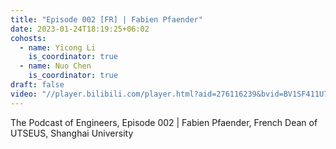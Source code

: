 ```yaml
---
title: "Episode 002 [FR] | Fabien Pfaender"
date: 2023-01-24T18:19:25+06:02
cohosts:
  - name: Yicong Li
    is_coordinator: true
  - name: Nuo Chen
    is_coordinator: true
draft: false
video: "//player.bilibili.com/player.html?aid=276116239&bvid=BV1SF411U7GP&cid=1268432780&p=1"
---
```


The Podcast of Engineers, Episode 002 | Fabien Pfaender, French Dean of UTSEUS, Shanghai University
